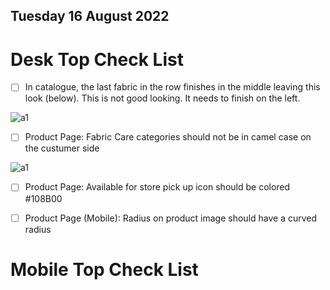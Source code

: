 ## Tuesday 16 August 2022

# Desk Top Check List

- [ ] In catalogue, the last fabric in the row finishes in the middle leaving this look (below). This is not good looking. It needs to finish on the left. 

![a1](https://res.cloudinary.com/ckellytv/image/upload/v1660670034/A1_mxfqh5.png)

- [ ] Product Page: Fabric Care categories should not be in camel case on the custumer side

![a1](https://res.cloudinary.com/ckellytv/image/upload/v1660670034/A1_mxfqh5.png)

- [ ] Product Page: Available for store pick up icon should be colored #108B00

- [ ] Product Page (Mobile): Radius on product image should have a curved radius 

# Mobile Top Check List



